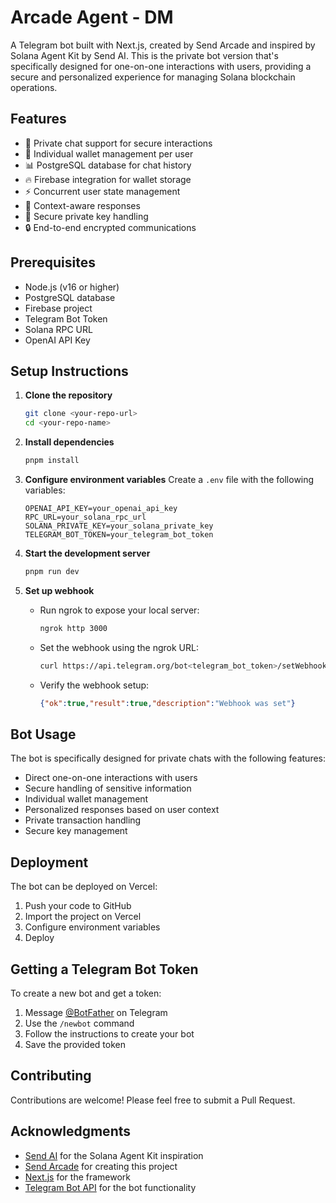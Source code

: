 # Arcade Agent - DM 
A Telegram bot built with Next.js, created by Send Arcade and inspired by Solana Agent Kit by Send AI. This is the private bot version that's specifically designed for one-on-one interactions with users, providing a secure and personalized experience for managing Solana blockchain operations.

## Features

- 🤖 Private chat support for secure interactions
- 💼 Individual wallet management per user
- 📊 PostgreSQL database for chat history
- 🔥 Firebase integration for wallet storage
- ⚡ Concurrent user state management
- 🎯 Context-aware responses
- 🔐 Secure private key handling
- 🔒 End-to-end encrypted communications

## Prerequisites

- Node.js (v16 or higher)
- PostgreSQL database
- Firebase project
- Telegram Bot Token
- Solana RPC URL
- OpenAI API Key

## Setup Instructions

1. **Clone the repository**
   ```bash
   git clone <your-repo-url>
   cd <your-repo-name>
   ```

2. **Install dependencies**
   ```bash
   pnpm install
   ```

3. **Configure environment variables**
   Create a `.env` file with the following variables:
   ```
   OPENAI_API_KEY=your_openai_api_key
   RPC_URL=your_solana_rpc_url
   SOLANA_PRIVATE_KEY=your_solana_private_key
   TELEGRAM_BOT_TOKEN=your_telegram_bot_token
   ```

4. **Start the development server**
   ```bash
   pnpm run dev
   ```

5. **Set up webhook**
   - Run ngrok to expose your local server:
     ```bash
     ngrok http 3000
     ```
   - Set the webhook using the ngrok URL:
     ```bash
     curl https://api.telegram.org/bot<telegram_bot_token>/setWebhook?url=https://<your-ngrok-url>/api/bot
     ```
   - Verify the webhook setup:
     ```json
     {"ok":true,"result":true,"description":"Webhook was set"}
     ```

## Bot Usage

The bot is specifically designed for private chats with the following features:

- Direct one-on-one interactions with users
- Secure handling of sensitive information
- Individual wallet management
- Personalized responses based on user context
- Private transaction handling
- Secure key management

## Deployment

The bot can be deployed on Vercel:

1. Push your code to GitHub
2. Import the project on Vercel
3. Configure environment variables
4. Deploy

## Getting a Telegram Bot Token

To create a new bot and get a token:
1. Message [@BotFather](https://t.me/botfather) on Telegram
2. Use the `/newbot` command
3. Follow the instructions to create your bot
4. Save the provided token

## Contributing

Contributions are welcome! Please feel free to submit a Pull Request.

## Acknowledgments

- [Send AI](https://sendai.fun) for the Solana Agent Kit inspiration
- [Send Arcade](https://sendarcade.fun) for creating this project
- [Next.js](https://nextjs.org) for the framework
- [Telegram Bot API](https://core.telegram.org/bots/api) for the bot functionality

